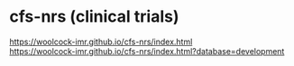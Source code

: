 # cfs-nrs (clinical trials)

https://woolcock-imr.github.io/cfs-nrs/index.html  
https://woolcock-imr.github.io/cfs-nrs/index.html?database=development  
